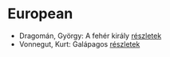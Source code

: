 # European

- Dragomán, György: A fehér király [részletek](../_details/Dragom%C3%A1n%2C%20Gy%C3%B6rgy.md#id_1193)
- Vonnegut, Kurt: Galápagos [részletek](../_details/Vonnegut%2C%20Kurt.md#id_1619)